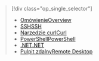 > [!div class="op_single_selector"]
> * [<span data-ttu-id="bd286-101">Omówienie</span><span class="sxs-lookup"><span data-stu-id="bd286-101">Overview</span></span>](../articles/hdinsight/hdinsight-use-pig.md)
> * [<span data-ttu-id="bd286-102">SSH</span><span class="sxs-lookup"><span data-stu-id="bd286-102">SSH</span></span>](../articles/hdinsight/hdinsight-hadoop-use-pig-ssh.md)
> * [<span data-ttu-id="bd286-103">Narzędzie curl</span><span class="sxs-lookup"><span data-stu-id="bd286-103">Curl</span></span>](../articles/hdinsight/hdinsight-hadoop-use-pig-curl.md)
> * [<span data-ttu-id="bd286-104">PowerShell</span><span class="sxs-lookup"><span data-stu-id="bd286-104">PowerShell</span></span>](../articles/hdinsight/hdinsight-hadoop-use-pig-powershell.md)
> * [<span data-ttu-id="bd286-105">.NET</span><span class="sxs-lookup"><span data-stu-id="bd286-105">.NET</span></span>](../articles/hdinsight/hdinsight-hadoop-use-pig-dotnet-sdk.md)
> * [<span data-ttu-id="bd286-106">Pulpit zdalny</span><span class="sxs-lookup"><span data-stu-id="bd286-106">Remote Desktop</span></span>](../articles/hdinsight/hdinsight-hadoop-use-pig-remote-desktop.md)
> 
> 

